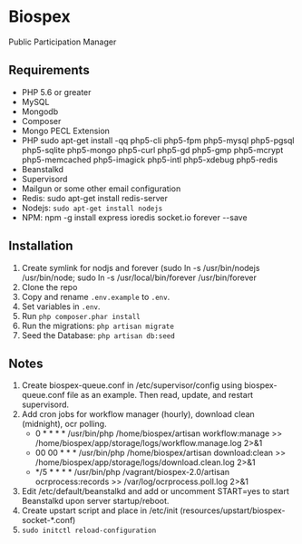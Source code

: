 Biospex
=======

Public Participation Manager

Requirements
------------

 - PHP 5.6 or greater
 - MySQL
 - Mongodb
 - Composer
 - Mongo PECL Extension
 - PHP sudo apt-get install -qq php5-cli php5-fpm php5-mysql php5-pgsql php5-sqlite php5-mongo php5-curl php5-gd php5-gmp php5-mcrypt php5-memcached php5-imagick php5-intl php5-xdebug php5-redis
 - Beanstalkd
 - Supervisord
 - Mailgun or some other email configuration
 - Redis: sudo apt-get install redis-server
 - Nodejs: ```sudo apt-get install nodejs```
 - NPM: npm -g install express ioredis socket.io forever --save


Installation
------------
1. Create symlink for nodjs and forever (sudo ln -s /usr/bin/nodejs /usr/bin/node; sudo ln -s /usr/local/bin/forever /usr/bin/forever
1. Clone the repo
2. Copy and rename ```.env.example``` to ```.env```.
3. Set variables in ```.env```.
6. Run ```php composer.phar install```
7. Run the migrations: ```php artisan migrate```
8. Seed the Database: ```php artisan db:seed```

Notes
-----
1. Create biospex-queue.conf in /etc/supervisor/config using biospex-queue.conf file as an example. Then read, update, and restart supervisord.
2. Add cron jobs for workflow manager (hourly), download clean (midnight), ocr polling.
    - 0 * * * * /usr/bin/php /home/biospex/artisan workflow:manage >> /home/biospex/app/storage/logs/workflow.manage.log 2>&1
    - 00 00 * * * /usr/bin/php /home/biospex/artisan download:clean >> /home/biospex/app/storage/logs/download.clean.log 2>&1
    - */5 * * * * /usr/bin/php /vagrant/biospex-2.0/artisan ocrprocess:records >> /var/log/ocrprocess.poll.log 2>&1
3. Edit /etc/default/beanstalkd and add or uncomment START=yes to start Beanstalkd upon server startup/reboot.
4. Create upstart script and place in /etc/init (resources/upstart/biospex-socket-*.conf)
5. ```sudo initctl reload-configuration```
